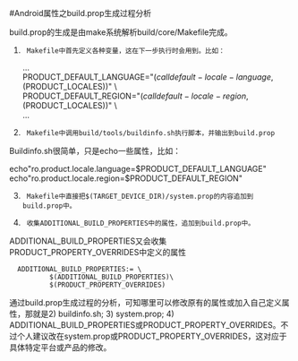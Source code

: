 #Android属性之build.prop生成过程分析

build.prop的生成是由make系统解析build/core/Makefile完成。

1)      Makefile中首先定义各种变量，这在下一步执行时会用到。比如：

    ...  
    PRODUCT_DEFAULT_LANGUAGE="$(calldefault-locale-language,$(PRODUCT_LOCALES))" \  
    PRODUCT_DEFAULT_REGION="$(calldefault-locale-region,$(PRODUCT_LOCALES))" \  
    ...

2)      Makefile中调用build/tools/buildinfo.sh执行脚本，并输出到build.prop

Buildinfo.sh很简单，只是echo一些属性，比如：

  echo"ro.product.locale.language=$PRODUCT_DEFAULT_LANGUAGE"  
  echo"ro.product.locale.region=$PRODUCT_DEFAULT_REGION"  

3)      Makefile中直接把$(TARGET_DEVICE_DIR)/system.prop的内容追加到build.prop中。

4)      收集ADDITIONAL_BUILD_PROPERTIES中的属性，追加到build.prop中。

ADDITIONAL_BUILD_PROPERTIES又会收集PRODUCT_PROPERTY_OVERRIDES中定义的属性

      ADDITIONAL_BUILD_PROPERTIES:= \  
              $(ADDITIONAL_BUILD_PROPERTIES)\  
              $(PRODUCT_PROPERTY_OVERRIDES)  


通过build.prop生成过程的分析，可知哪里可以修改原有的属性或加入自己定义属性，那就是2) buildinfo.sh; 3) system.prop; 4) ADDITIONAL_BUILD_PROPERTIES或PRODUCT_PROPERTY_OVERRIDES。不过个人建议改在system.prop或PRODUCT_PROPERTY_OVERRIDES，这对应于具体特定平台或产品的修改。
